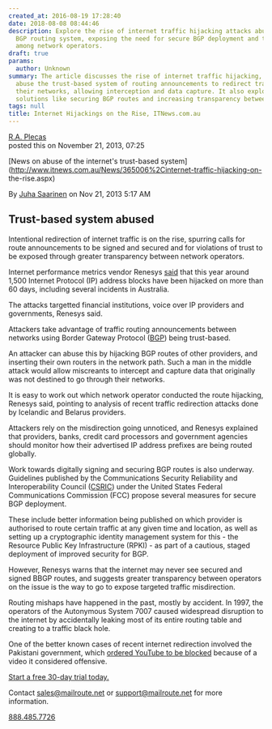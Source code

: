 ```yaml
---
created_at: 2016-08-19 17:28:40
date: 2018-08-08 08:44:46
description: Explore the rise of internet traffic hijacking attacks abusing the trust-based
  BGP routing system, exposing the need for secure BGP deployment and transparency
  among network operators.
draft: true
params:
  author: Unknown
summary: The article discusses the rise of internet traffic hijacking, where attackers
  abuse the trust-based system of routing announcements to redirect traffic through
  their networks, allowing interception and data capture. It also explores potential
  solutions like securing BGP routes and increasing transparency between network operators.
tags: null
title: Internet Hijackings on the Rise, ITNews.com.au
---
```



[R.A. Plecas](https://support.mailroute.net/users/323805032 "Click here to
view this user's profile.")  
posted this on November 21, 2013, 07:25

[News on abuse of the internet's trust-based
system](http://www.itnews.com.au/News/365006%2Cinternet-traffic-hijacking-on-
the-rise.aspx)

By [Juha Saarinen](http://www.itnews.com.au/Author/224495,juha-saarinen.aspx)
on Nov 21, 2013 5:17 AM

## Trust-based system abused

Intentional redirection of internet traffic is on the rise, spurring calls for
route announcements to be signed and secured and for violations of trust to be
exposed through greater transparency between network operators.

Internet performance metrics vendor Renesys
[said](http://www.renesys.com/2013/11/mitm-internet-hijacking/) that this year
around 1,500 Internet Protocol (IP) address blocks have been hijacked on more
than 60 days, including several incidents in Australia.

The attacks targetted financial institutions, voice over IP providers and
governments, Renesys said.

Attackers take advantage of traffic routing announcements between networks
using Border Gateway Protocol ([BGP](http://www.ietf.org/rfc/rfc1771.txt))
being trust-based.

An attacker can abuse this by hijacking BGP routes of other providers, and
inserting their own routers in the network path. Such a man in the middle
attack would allow miscreants to intercept and capture data that originally
was not destined to go through their networks.

It is easy to work out which network operator conducted the route hijacking,
Renesys said, pointing to analysis of recent traffic redirection attacks done
by Icelandic and Belarus providers.

Attackers rely on the misdirection going unnoticed, and Renesys explained that
providers, banks, credit card processors and government agencies should
monitor how their advertised IP address prefixes are being routed globally.

Work towards digitally signing and securing BGP routes is also underway.
Guidelines published by the Communications Security Reliability and
Interoperability Council
([CSRIC](http://transition.fcc.gov/pshs/advisory/csric/)) under the United
States Federal Communications Commission (FCC) propose several measures for
secure BGP deployment.

These include better information being published on which provider is
authorised to route certain traffic at any given time and location, as well as
setting up a cryptographic identity management system for this - the Resource
Public Key Infrastructure (RPKI) - as part of a cautious, staged deployment of
improved security for BGP.

However, Renesys warns that the internet may never see secured and signed BBGP
routes, and suggests greater transparency between operators on the issue is
the way to go to expose targeted traffic misdirection.

Routing mishaps have happened in the past, mostly by accident. In 1997, the
operators of the Autonymous System 7007 caused widespread disruption to the
internet by accidentally leaking most of its entire routing table and creating
to a traffic black hole.

One of the better known cases of recent internet redirection involved the
Pakistani government, which [ordered YouTube to be
blocked](http://news.bbc.co.uk/2/hi/technology/7262071.stm) because of a video
it considered offensive.

[Start a free 30-day trial today.](http://mailroute.net/signup.html)

Contact [sales@mailroute.net](mailto:sales@mailroute.net) or
[support@mailroute.net](mailto:support@mailroute.net) for more information.

[888.485.7726](tel:888.485.7726)

